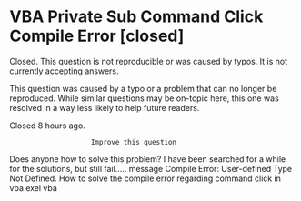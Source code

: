 
# VBA Private Sub Command Click Compile Error [closed]







Closed. This question is not reproducible or was caused by typos. It is not currently accepting answers.
                        
                    










 This question was caused by a typo or a problem that can no longer be reproduced. While similar questions may be on-topic here, this one was resolved in a way less likely to help future readers.


Closed 8 hours ago.







                        Improve this question
                    



Does anyone how to solve this problem? I have been searched for a while for the solutions, but still fail.....
message
Compile Error: User-defined Type Not Defined.
How to solve the compile error regarding command click in vba exel
vba

        